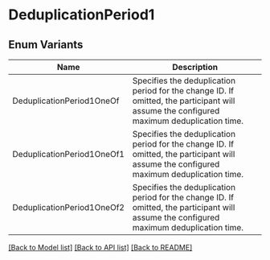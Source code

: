 # DeduplicationPeriod1

## Enum Variants

| Name | Description |
|---- | -----|
| DeduplicationPeriod1OneOf | Specifies the deduplication period for the change ID. If omitted, the participant will assume the configured maximum deduplication time. |
| DeduplicationPeriod1OneOf1 | Specifies the deduplication period for the change ID. If omitted, the participant will assume the configured maximum deduplication time. |
| DeduplicationPeriod1OneOf2 | Specifies the deduplication period for the change ID. If omitted, the participant will assume the configured maximum deduplication time. |

[[Back to Model list]](../README.md#documentation-for-models) [[Back to API list]](../README.md#documentation-for-api-endpoints) [[Back to README]](../README.md)


